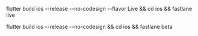 flutter build ios --release --no-codesign --flavor Live && cd ios && fastlane live  

flutter build ios --release --no-codesign && cd ios && fastlane beta 
